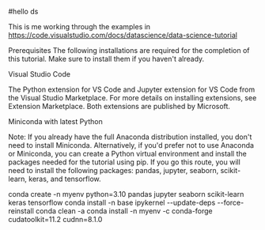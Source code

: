 #hello ds

This is me working through the examples in https://code.visualstudio.com/docs/datascience/data-science-tutorial

Prerequisites
The following installations are required for the completion of this tutorial. Make sure to install them if you haven't already.

Visual Studio Code

The Python extension for VS Code and Jupyter extension for VS Code from the Visual Studio Marketplace. For more details on installing extensions, see Extension Marketplace. Both extensions are published by Microsoft.

Miniconda with latest Python

Note: If you already have the full Anaconda distribution installed, you don't need to install Miniconda. Alternatively, if you'd prefer not to use Anaconda or Miniconda, you can create a Python virtual environment and install the packages needed for the tutorial using pip. If you go this route, you will need to install the following packages: pandas, jupyter, seaborn, scikit-learn, keras, and tensorflow.


conda create -n myenv python=3.10 pandas jupyter seaborn scikit-learn keras tensorflow
conda install -n base ipykernel --update-deps --force-reinstall
conda clean -a
conda install -n myenv -c conda-forge cudatoolkit=11.2 cudnn=8.1.0

